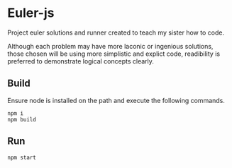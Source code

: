 # Euler-js
Project euler solutions and runner created to teach my sister how to code. 

Although each problem may have more laconic or ingenious solutions, those chosen will be using more simplistic and explict code, readibility is preferred to demonstrate logical concepts clearly.

## Build
Ensure node is installed on the path and execute the following commands.
```
npm i
npm build
```
## Run
```
npm start
```
